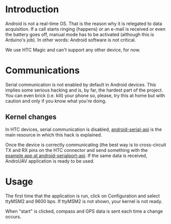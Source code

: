# Introduction #

Android is not a real-time OS. That is the reason why it is relegated to data acquisition. If a call starts ringing (happens) or an e-mail is received or even the battery goes off, manual mode has to be activated (although this is Arduino's job). In other words: Android software is not critical.

We use HTC Magic and can't support any other device, for now.

# Communications #

Serial communication is not enabled by default in Android devices. This implies some serious hacking and is, by far, the hardest part of the project. You can even brick (i.e. kill) your phone so, please, try this at home but with caution and only if you know what you're doing.

## Kernel changes ##

In HTC devices, serial communication is disabled, [android-serial-api](http://code.google.com/p/android-serialport-api/wiki/Htc) is the main resource in which this hack is explained.

Once the device is correctly communicating (the best way is to cross-circuit TX and RX pins on the HTC connector and send something with the [example app at android-serialport-api](http://code.google.com/p/android-serialport-api/wiki/Htc). If the same data is received, AndroUAV application is ready to be used.

# Usage #

The first time that the application is run, click on Configuration and select ttyMSM2 and 9600 bps. If ttyMSM2 is not shown, your kernel is not ready.

When "start" is clicked, compass and GPS data is sent each time a change occurs.
